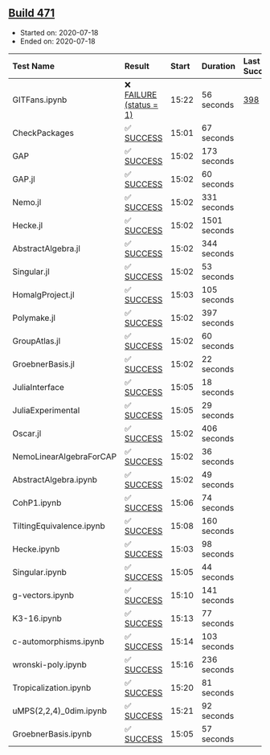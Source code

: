 ## [Build 471](https://oscarci.mathematik.uni-kl.de/job/oscar-stable/471/)

* Started on: 2020-07-18
* Ended on: 2020-07-18

| Test Name    | Result | Start | Duration | Last Success | First Failure |
|:-------------|:-------|:------|:---------|:-------------|:--------------|
| GITFans.ipynb | ❌ [FAILURE (status = 1)](https://oscarci.mathematik.uni-kl.de/job/oscar-stable/471/artifact/logs/build-471/GITFans.ipynb.log) | 15:22 | 56 seconds | [398](https://oscarci.mathematik.uni-kl.de/job/oscar-stable/398/) | [399](https://oscarci.mathematik.uni-kl.de/job/oscar-stable/399/) |
| CheckPackages | ✅ [SUCCESS](https://oscarci.mathematik.uni-kl.de/job/oscar-stable/471/artifact/logs/build-471/CheckPackages.log) | 15:01 | 67 seconds |  |  |
| GAP | ✅ [SUCCESS](https://oscarci.mathematik.uni-kl.de/job/oscar-stable/471/artifact/logs/build-471/GAP.log) | 15:02 | 173 seconds |  |  |
| GAP.jl | ✅ [SUCCESS](https://oscarci.mathematik.uni-kl.de/job/oscar-stable/471/artifact/logs/build-471/GAP.jl.log) | 15:02 | 60 seconds |  |  |
| Nemo.jl | ✅ [SUCCESS](https://oscarci.mathematik.uni-kl.de/job/oscar-stable/471/artifact/logs/build-471/Nemo.jl.log) | 15:02 | 331 seconds |  |  |
| Hecke.jl | ✅ [SUCCESS](https://oscarci.mathematik.uni-kl.de/job/oscar-stable/471/artifact/logs/build-471/Hecke.jl.log) | 15:02 | 1501 seconds |  |  |
| AbstractAlgebra.jl | ✅ [SUCCESS](https://oscarci.mathematik.uni-kl.de/job/oscar-stable/471/artifact/logs/build-471/AbstractAlgebra.jl.log) | 15:02 | 344 seconds |  |  |
| Singular.jl | ✅ [SUCCESS](https://oscarci.mathematik.uni-kl.de/job/oscar-stable/471/artifact/logs/build-471/Singular.jl.log) | 15:02 | 53 seconds |  |  |
| HomalgProject.jl | ✅ [SUCCESS](https://oscarci.mathematik.uni-kl.de/job/oscar-stable/471/artifact/logs/build-471/HomalgProject.jl.log) | 15:03 | 105 seconds |  |  |
| Polymake.jl | ✅ [SUCCESS](https://oscarci.mathematik.uni-kl.de/job/oscar-stable/471/artifact/logs/build-471/Polymake.jl.log) | 15:02 | 397 seconds |  |  |
| GroupAtlas.jl | ✅ [SUCCESS](https://oscarci.mathematik.uni-kl.de/job/oscar-stable/471/artifact/logs/build-471/GroupAtlas.jl.log) | 15:02 | 60 seconds |  |  |
| GroebnerBasis.jl | ✅ [SUCCESS](https://oscarci.mathematik.uni-kl.de/job/oscar-stable/471/artifact/logs/build-471/GroebnerBasis.jl.log) | 15:02 | 22 seconds |  |  |
| JuliaInterface | ✅ [SUCCESS](https://oscarci.mathematik.uni-kl.de/job/oscar-stable/471/artifact/logs/build-471/JuliaInterface.log) | 15:05 | 18 seconds |  |  |
| JuliaExperimental | ✅ [SUCCESS](https://oscarci.mathematik.uni-kl.de/job/oscar-stable/471/artifact/logs/build-471/JuliaExperimental.log) | 15:05 | 29 seconds |  |  |
| Oscar.jl | ✅ [SUCCESS](https://oscarci.mathematik.uni-kl.de/job/oscar-stable/471/artifact/logs/build-471/Oscar.jl.log) | 15:02 | 406 seconds |  |  |
| NemoLinearAlgebraForCAP | ✅ [SUCCESS](https://oscarci.mathematik.uni-kl.de/job/oscar-stable/471/artifact/logs/build-471/NemoLinearAlgebraForCAP.log) | 15:02 | 36 seconds |  |  |
| AbstractAlgebra.ipynb | ✅ [SUCCESS](https://oscarci.mathematik.uni-kl.de/job/oscar-stable/471/artifact/logs/build-471/AbstractAlgebra.ipynb.log) | 15:02 | 49 seconds |  |  |
| CohP1.ipynb | ✅ [SUCCESS](https://oscarci.mathematik.uni-kl.de/job/oscar-stable/471/artifact/logs/build-471/CohP1.ipynb.log) | 15:06 | 74 seconds |  |  |
| TiltingEquivalence.ipynb | ✅ [SUCCESS](https://oscarci.mathematik.uni-kl.de/job/oscar-stable/471/artifact/logs/build-471/TiltingEquivalence.ipynb.log) | 15:08 | 160 seconds |  |  |
| Hecke.ipynb | ✅ [SUCCESS](https://oscarci.mathematik.uni-kl.de/job/oscar-stable/471/artifact/logs/build-471/Hecke.ipynb.log) | 15:03 | 98 seconds |  |  |
| Singular.ipynb | ✅ [SUCCESS](https://oscarci.mathematik.uni-kl.de/job/oscar-stable/471/artifact/logs/build-471/Singular.ipynb.log) | 15:05 | 44 seconds |  |  |
| g-vectors.ipynb | ✅ [SUCCESS](https://oscarci.mathematik.uni-kl.de/job/oscar-stable/471/artifact/logs/build-471/g-vectors.ipynb.log) | 15:10 | 141 seconds |  |  |
| K3-16.ipynb | ✅ [SUCCESS](https://oscarci.mathematik.uni-kl.de/job/oscar-stable/471/artifact/logs/build-471/K3-16.ipynb.log) | 15:13 | 77 seconds |  |  |
| c-automorphisms.ipynb | ✅ [SUCCESS](https://oscarci.mathematik.uni-kl.de/job/oscar-stable/471/artifact/logs/build-471/c-automorphisms.ipynb.log) | 15:14 | 103 seconds |  |  |
| wronski-poly.ipynb | ✅ [SUCCESS](https://oscarci.mathematik.uni-kl.de/job/oscar-stable/471/artifact/logs/build-471/wronski-poly.ipynb.log) | 15:16 | 236 seconds |  |  |
| Tropicalization.ipynb | ✅ [SUCCESS](https://oscarci.mathematik.uni-kl.de/job/oscar-stable/471/artifact/logs/build-471/Tropicalization.ipynb.log) | 15:20 | 81 seconds |  |  |
| uMPS(2,2,4)_0dim.ipynb | ✅ [SUCCESS](https://oscarci.mathematik.uni-kl.de/job/oscar-stable/471/artifact/logs/build-471/uMPS-2-2-4-_0dim.ipynb.log) | 15:21 | 92 seconds |  |  |
| GroebnerBasis.ipynb | ✅ [SUCCESS](https://oscarci.mathematik.uni-kl.de/job/oscar-stable/471/artifact/logs/build-471/GroebnerBasis.ipynb.log) | 15:05 | 57 seconds |  |  |
